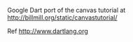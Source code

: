 Google Dart port of the canvas tutorial at 
http://billmill.org/static/canvastutorial/

Ref http://www.dartlang.org

